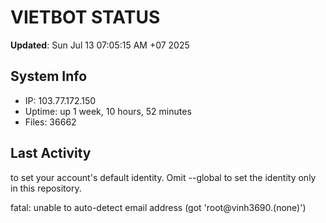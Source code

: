 # VIETBOT STATUS
**Updated**: Sun Jul 13 07:05:15 AM +07 2025

## System Info
- IP: 103.77.172.150
- Uptime: up 1 week, 10 hours, 52 minutes
- Files: 36662

## Last Activity

to set your account's default identity.
Omit --global to set the identity only in this repository.

fatal: unable to auto-detect email address (got 'root@vinh3690.(none)')
